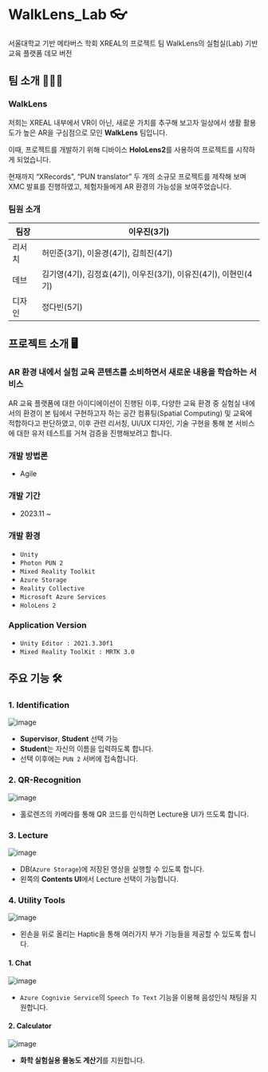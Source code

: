 # WalkLens_Lab 👓
서울대학교 기반 메타버스 학회 XREAL의 프로젝트 팀 WalkLens의 실험실(Lab) 기반 교육 플랫폼 데모 버전

##  팀 소개 👨‍👦‍👦
 ### WalkLens
 저희는 XREAL 내부에서 VR이 아닌, 새로운 가치를 추구해 보고자 일상에서 생활 활용도가 높은 AR을 구심점으로 모인 **WalkLens** 팀입니다. 
 
 이때, 프로젝트를 개발하기 위해 디바이스 **HoloLens2**를 사용하여 프로젝트를 시작하게 되었습니다. 
 
 현재까지 “XRecords”, “PUN translator” 두 개의 소규모 프로젝트를 제작해 보며 XMC 발표를 진행하였고, 체험자들에게 AR 환경의 가능성을 보여주었습니다.
 ### 팀원 소개
|팀장|이우진(3기)|
|------|------|
|리서치|허민준(3기), 이윤경(4기), 김희진(4기)|
|데브|김기영(4기), 김정효(4기), 이우진(3기), 이유진(4기), 이현민(4기)|
|디자인|정다빈(5기)|
## 프로젝트 소개 🖥
 ### AR 환경 내에서 실험 교육 콘텐츠를 소비하면서 새로운 내용을 학습하는 서비스
 AR 교육 플랫폼에 대한 아이디에이션이 진행된 이후, 다양한 교육 환경 중 실험실 내에서의 환경이 본 팀에서 구현하고자 하는 공간 컴퓨팅(Spatial Computing) 및 교육에 적합하다고 판단하였고,
 이후 관련 리서칭, UI/UX 디자인, 기술 구현을 통해 본 서비스에 대한 유저 테스트를 거쳐 검증을 진행해보려고 합니다.
 
 ### 개발 방법론
  * Agile
 ### 개발 기간
  - 2023.11 ~ 
 ### 개발 환경
  - `Unity`
  - `Photon PUN 2`
  - `Mixed Reality Toolkit`
  - `Azure Storage`
  - `Reality Collective`
  - `Microsoft Azure Services`
  - `HoloLens 2`
 ### Application Version
  - `Unity Editor : 2021.3.30f1`
  - `Mixed Reality ToolKit : MRTK 3.0`
 
## 주요 기능 🛠
 ### 1. Identification
 ![image](https://github.com/WalkLens/WalkLens_Lab/assets/72248342/5910dd82-60b9-4912-a1bd-35a0545cae4b)
 - **Supervisor**, **Student** 선택 가능
 - **Student**는 자신의 이름을 입력하도록 합니다.
 - 선택 이후에는 `PUN 2` 서버에 접속합니다.
 ### 2. QR-Recognition
 ![image](https://github.com/WalkLens/WalkLens_Lab/assets/72248342/c4c5a520-1bb6-4651-8ffb-1153afbf9353)
 - 홀로렌즈의 카메라를 통해 QR 코드를 인식하면 Lecture용 UI가 뜨도록 합니다.
 ### 3. Lecture
 ![image](https://github.com/WalkLens/WalkLens_Lab/assets/72248342/24abb866-43fa-41bf-85cb-bcb72248fa46)
 - DB(`Azure Storage`)에 저장된 영상을 실행할 수 있도록 합니다.
 - 왼쪽의 **Contents UI**에서 Lecture 선택이 가능합니다.
 ### 4. Utility Tools
 ![image](https://github.com/WalkLens/WalkLens_Lab/assets/72248342/5eff8ade-5716-43b1-806e-a4977340d99f)
 - 왼손을 위로 올리는 Haptic을 통해 여러가지 부가 기능들을 제공할 수 있도록 합니다.
 #### 1. Chat
 ![image](https://github.com/WalkLens/WalkLens_Lab/assets/72248342/5844eb48-4ac6-49c5-a6bc-ce63bad853a7)
 - `Azure Cognivie Service`의 `Speech To Text` 기능을 이용해 음성인식 채팅을 지원합니다.
 #### 2. Calculator
 ![image](https://github.com/WalkLens/WalkLens_Lab/assets/72248342/64039228-99a0-470a-b714-5ac594c70677)
 - **화학 실험실용 몰농도 계산기**를 지원합니다.
   


   
 
 
